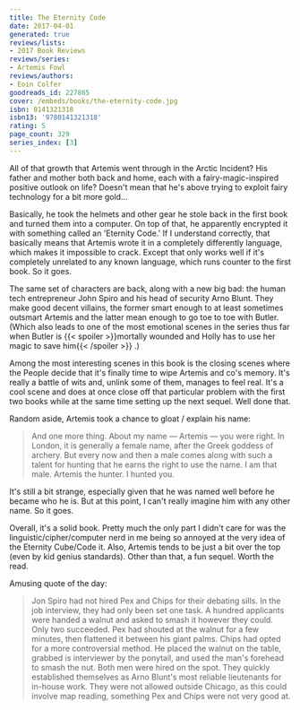 ```yaml
---
title: The Eternity Code
date: 2017-04-01
generated: true
reviews/lists:
- 2017 Book Reviews
reviews/series:
- Artemis Fowl
reviews/authors:
- Eoin Colfer
goodreads_id: 227865
cover: /embeds/books/the-eternity-code.jpg
isbn: 0141321318
isbn13: '9780141321318'
rating: 5
page_count: 329
series_index: [3]
---
```

All of that growth that Artemis went through in the Arctic Incident? His father and mother both back and home, each with a fairy-magic-inspired positive outlook on life? Doesn't mean that he's above trying to exploit fairy technology for a bit more gold...  

Basically, he took the helmets and other gear he stole back in the first book and turned them into a computer. On top of that, he apparently encrypted it with something called an 'Eternity Code.' If I understand correctly, that basically means that Artemis wrote it in a completely differently language, which makes it impossible to crack. Except that only works well if it's completely unrelated to any known language, which runs counter to the first book. So it goes.  

<!--more-->

The same set of characters are back, along with a new big bad: the human tech entrepreneur John Spiro and his head of security Arno Blunt. They make good decent villains, the former smart enough to at least sometimes outsmart Artemis and the latter mean enough to go toe to toe with Butler. (Which also leads to one of the most emotional scenes in the series thus far when Butler is  {{< spoiler >}}mortally wounded and Holly has to use her magic to save him{{< /spoiler >}}  .)  

Among the most interesting scenes in this book is the closing scenes where the People decide that it's finally time to wipe Artemis and co's memory. It's really a battle of wits and, unlink some of them, manages to feel real. It's a cool scene and does at once close off that particular problem with the first two books while at the same time setting up the next sequel. Well done that.  

Random aside, Artemis took a chance to gloat / explain his name:  

> And one more thing. About my name — Artemis — you were right. In London, it is generally a female name, after the Greek goddess of archery. But every now and then a male comes along with such a talent for hunting that he earns the right to use the name. I am that male. Artemis the hunter. I hunted you.

It's still a bit strange, especially given that he was named well before he became who he is. But at this point, I can't really imagine him with any other name. So it goes.  

Overall, it's a solid book. Pretty much the only part I didn't care for was the linguistic/cipher/computer nerd in me being so annoyed at the very idea of the Eternity Cube/Code it. Also, Artemis tends to be just a bit over the top (even by kid genius standards). Other than that, a fun sequel. Worth the read.  

Amusing quote of the day:  

> Jon Spiro had not hired Pex and Chips for their debating sills. In the job interview, they had only been set one task. A hundred applicants were handed a walnut and asked to smash it however they could. Only two succeeded. Pex had shouted at the walnut for a few minutes, then flattened it between his giant palms. Chips had opted for a more controversial method. He placed the walnut on the table, grabbed is interviewer by the ponytail, and used the man's forehead to smash the nut. Both men were hired on the spot. They quickly established themselves as Arno Blunt's most reliable lieutenants for in-house work. They were not allowed outside Chicago, as this could involve map reading, something Pex and Chips were not very good at.